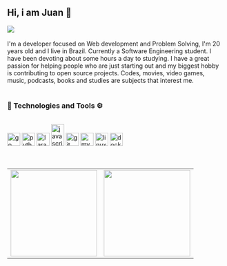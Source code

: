 ## Hi, i am Juan 👋

<div>
  <a href="https://www.linkedin.com/in/juan-nunes-884842179/">
    <img src="https://img.shields.io/badge/LinkedIn-0077B5?style=for-the-badge&logo=linkedin&logoColor=white" /> 
  </a>
</div>

<br /> 

<div>
I'm a developer focused on Web development and Problem Solving, I'm 20 years old and I live in Brazil. Currently a Software Engineering student.
I have been devoting about some hours a day to studying. I have a great passion for helping people who are just starting out and my biggest hobby is contributing to open source projects. Codes, movies, video games, music, podcasts, books and studies are subjects that interest me.
</div>

<br />

### 🚀 Technologies and Tools ⚙
<br />

<div> 
  <img src="https://cdn.svgporn.com/logos/go.svg" height="30" alt="go">
  <img src="https://cdn.svgporn.com/logos/python.svg" width="30" heigth="30" alt="python"/>
  <img src="https://cdn.svgporn.com/logos/laravel.svg" width="30" heigth="30" alt="laravel"/>
  <img src="https://cdn.svgporn.com/logos/typescript-icon.svg" alt="javascript" width="30" height="50"/>
  <img src="https://cdn.svgporn.com/logos/git-icon.svg" height="30" alt="git">
  <img src="https://cdn.svgporn.com/logos/mysql.svg" alt="mysql" width="30" height="30"/>
  <img src="https://cdn.svgporn.com/logos/linux-tux.svg" height="30" alt="linux"> 
  <img src="https://cdn.svgporn.com/logos/docker-icon.svg" height="30" alt="docker">
</div>

<br/>

<br />
<table align="center">
  <row>
    <td>
     <!-- Card -->
      <img height='200' src='https://github-readme-stats.vercel.app/api/top-langs/?username=juannunesz&layout=compact&theme=react&hide=html,css,handlebars'>
    </td>
    <td>
      <img height='200' src='https://github-readme-stats.vercel.app/api?username=juannunesz&show_icons=true&theme=react'>
    </td>
  </row>
</table> 
